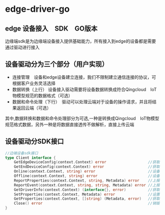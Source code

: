 # edge-driver-go

## edge 设备接入　SDK　GO版本
边缘端sdk是为边缘端设备接入提供基础能力，所有接入到edge的设备都是需要通过驱动进行接入

## 设备驱动分为三个部分（用户实现）
- 连接管理　设备和edge设备建立连接，我们不限制建立通信连接的协议，可根据客户业务灵活选择
- 数据转换（上行）  设备接入驱动需要将设备数据转换成符合Qingcloud　IoT物模型规范的数据格式（可选）
- 数据和命令处理（下行）　驱动可以处理云端对于设备的操作请求，并且将结果返回云端（可选）

其中,数据转换和数据和命令处理部分为可选,一种是转换成Qingcloud　IoT物模型规范格式数据，另外一种是将数据直接透传不做解析，直接上传云端

## 设备驱动分SDK接口
```go
//边端设备sdk接口
type Client interface {
	GetEdgeDeviceConfig(context.Context) error                   //获取边设备配置
	GetEndDeviceConfig(context.Context) error                    //获取子设备配置
	Online(context.Context, string) error                        //设备上线通知
	Offline(context.Context, string) error                       //设备下线通知
	ReportProperties(context.Context, string, Metadata) error    //上报属性
	ReportEvent(context.Context, string, string, Metadata) error //上报事件
	GetDriverInfo(context.Context) (interface{}, error)          //获取驱动配置
	SetProperties(context.Context, Metadata) error               //设置设备属性
	GetProperties(context.Context, []string) (Metadata, error)   //获取设备属性
	Close() error                                                //销毁驱动
}
```